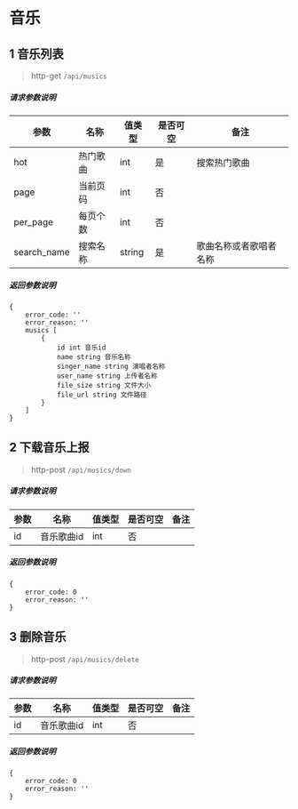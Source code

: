 # 音乐

## 1 音乐列表

> http-get ```/api/musics```

##### 请求参数说明
|参数|名称|值类型|是否可空|备注|
|---|---|---|---|---|
|hot|热门歌曲|int|是|搜索热门歌曲|
|page|当前页码|int|否||
|per_page|每页个数|int|否||
|search_name|搜索名称|string|是|歌曲名称或者歌唱者名称

##### 返回参数说明
````
{ 
    error_code: ''
    error_reason: ''
    musics [
        {
            id int 音乐id
            name string 音乐名称
            singer_name string 演唱者名称
            user_name string 上传者名称
            file_size string 文件大小
            file_url string 文件路径
        }
    ]
} 
````

## 2 下载音乐上报

> http-post ```/api/musics/down```

##### 请求参数说明
|参数|名称|值类型|是否可空|备注|
|---|---|---|---|---|
|id|音乐歌曲id|int|否|||

##### 返回参数说明
````
{ 
    error_code: 0
    error_reason: ''
} 
````

## 3 删除音乐

> http-post ```/api/musics/delete```

##### 请求参数说明
|参数|名称|值类型|是否可空|备注|
|---|---|---|---|---|
|id|音乐歌曲id|int|否|||

##### 返回参数说明
````
{ 
    error_code: 0
    error_reason: ''
} 
````